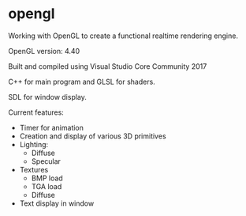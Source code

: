 # opengl

Working with OpenGL to create a functional realtime rendering engine.

OpenGL version: 4.40

Built and compiled using Visual Studio Core Community 2017

C++ for main program and GLSL for shaders.

SDL for window display.

Current features:
 - Timer for animation
 - Creation and display of various 3D primitives
 - Lighting:
    - Diffuse
    - Specular
- Textures
    - BMP load
    - TGA load
    - Diffuse
- Text display in window
